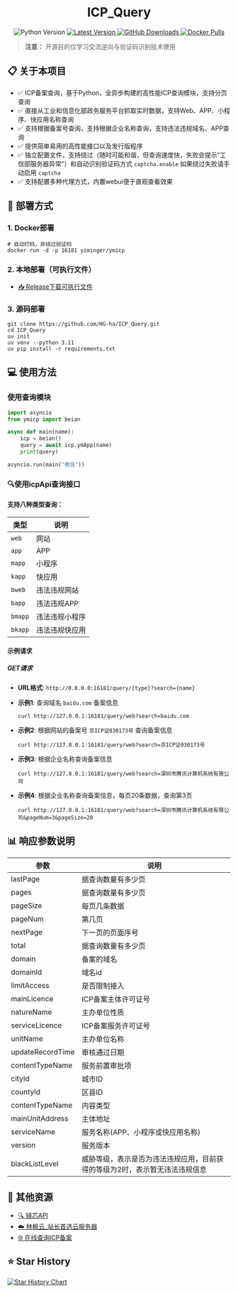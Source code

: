 <p align="center">
  <h1 align="center">ICP_Query</h1>
</p>

<p align="center">
  <img src="https://img.shields.io/badge/python-3.11-blue?style=flat-square" alt="Python Version"/>
  <a href="https://github.com/HG-ha/ICP_Query">
    <img src="https://img.shields.io/github/v/tag/HG-ha/ICP_Query?label=version&style=flat-square&sort=semver" alt="Latest Version"/>
  </a>
  <a href="https://github.com/HG-ha/ICP_Query/releases">
    <img src="https://img.shields.io/github/downloads/HG-ha/ICP_Query/total?style=flat-square" alt="GitHub Downloads"/>
  </a>
  <a href="https://hub.docker.com/repository/docker/yiminger/ymicp">
    <img src="https://img.shields.io/docker/pulls/yiminger/ymicp?logo=docker&style=flat-square" alt="Docker Pulls">
  </a>
</p>

> **注意：** 开源目的仅学习交流逆向与验证码识别技术使用

## 📋 关于本项目

- ✅ ICP备案查询，基于Python，全异步构建的高性能ICP查询模块，支持分页查询
- ✅ 直接从工业和信息化部政务服务平台抓取实时数据，支持Web、APP、小程序、快应用名称查询
- ✅ 支持根据备案号查询，支持根据企业名称查询，支持违法违规域名、APP查询
- ✅ 提供简单易用的高性能接口以及发行版程序
- ✅ 独立配置文件，支持绕过（随时可能和谐，但查询速度快，失败会提示“工信部服务器异常”）和自动识别验证码方式 `captcha.enable` 如果绕过失败请手动启用 `captcha`
- ✅ 支持配置多种代理方式，内置webui便于直观查看效果

## 🚀 部署方式

### 1. Docker部署

```shell
# 自动打码，非绕过验证码
docker run -d -p 16181 yiminger/ymicp
```

### 2. 本地部署（可执行文件）

- [📥 Release下载可执行文件](https://github.com/HG-ha/ICP_Query/releases)

### 3. 源码部署

```shell
git clone https://github.com/HG-ha/ICP_Query.git
cd ICP_Query
uv init
uv venv --python 3.11
uv pip install -r requirements.txt
```

## 💻 使用方法

### 使用查询模块

```python
import asyncio
from ymicp import beian

async def main(name):
    icp = beian()
    query = await icp.ymApp(name)
    print(query)

asyncio.run(main("微信"))
```

### 🔍使用icpApi查询接口

#### 支持八种类型查询：

| 类型 | 说明 |
|------|------|
| `web` | 网站 |
| `app` | APP |
| `mapp` | 小程序 |
| `kapp` | 快应用 |
| `bweb` | 违法违规网站 |
| `bapp` | 违法违规APP |
| `bmapp` | 违法违规小程序 |
| `bkapp` | 违法违规快应用 |

#### 示例请求

##### GET请求

- **URL格式**: `http://0.0.0.0:16181/query/{type}?search={name}`
  
- **示例1**: 查询域名 `baidu.com` 备案信息
  ```
  curl http://127.0.0.1:16181/query/web?search=baidu.com
  ```

- **示例2**: 根据网站的备案号 `京ICP证030173号` 查询备案信息
  ```
  curl http://127.0.0.1:16181/query/web?search=京ICP证030173号
  ```

- **示例3**: 根据企业名称查询备案信息
  ```
  curl http://127.0.0.1:16181/query/web?search=深圳市腾讯计算机系统有限公司
  ```

- **示例4**: 根据企业名称查询备案信息，每页20条数据，查询第3页
  ```
  curl http://127.0.0.1:16181/query/web?search=深圳市腾讯计算机系统有限公司&pageNum=3&pageSize=20
  ```

## 📊 响应参数说明

| 参数 | 说明 |
|------|------|
| lastPage | 据查询数量有多少页 |
| pages | 据查询数量有多少页 |
| pageSize | 每页几条数据 |
| pageNum | 第几页 |
| nextPage | 下一页的页面序号 |
| total | 据查询数量有多少页 |
| domain | 备案的域名 |
| domainId | 域名id |
| limitAccess | 是否限制接入 |
| mainLicence | ICP备案主体许可证号 |
| natureName | 主办单位性质 |
| serviceLicence | ICP备案服务许可证号 |
| unitName | 主办单位名称 |
| updateRecordTime | 审核通过日期 |
| contentTypeName | 服务前置审批项 |
| cityId | 城市ID |
| countyId | 区县ID |
| contentTypeName | 内容类型 |
| mainUnitAddress | 主体地址 |
| serviceName | 服务名称(APP、小程序或快应用名称) |
| version | 服务版本 |
| blackListLevel | 威胁等级，表示是否为违法违规应用，目前获得的等级为2时，表示暂无违法违规信息 |

## 🔗 其他资源

- [🔍 镜芯API](https://api2.wer.plus/)
- [☁️ 林枫云_站长首选云服务器](https://www.dkdun.cn/)
- [🌐 在线查询ICP备案](https://icp.show)

## ⭐ Star History

[![Star History Chart](https://api.star-history.com/svg?repos=HG-ha/ICP_Query&type=Date)](https://star-history.com/#HG-ha/ICP_Query&Date)
